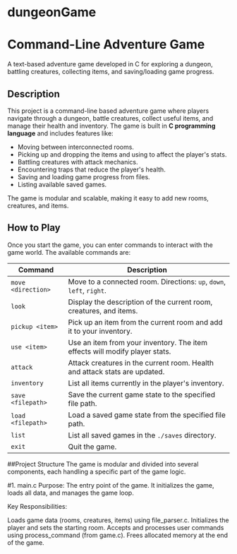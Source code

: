 # dungeonGame
# Command-Line Adventure Game
A text-based adventure game developed in C for exploring a dungeon, battling creatures, collecting items, and saving/loading game progress.
## Description
This project is a command-line based adventure game where players navigate through a dungeon, battle creatures, collect useful items, and manage their health and inventory. The game is built in **C programming language** and includes features like:
- Moving between interconnected rooms.
- Picking up and dropping the items and using to affect the player's stats.
- Battling creatures with attack mechanics.
- Encountering traps that reduce the player's health.
- Saving and loading game progress from files.
- Listing available saved games.

The game is modular and scalable, making it easy to add new rooms, creatures, and items.

## How to Play
Once you start the game, you can enter commands to interact with the game world. The available commands are:

| **Command**           | **Description**                                                                 |
|------------------------|-------------------------------------------------------------------------------|
| `move <direction>`     | Move to a connected room. Directions: `up`, `down`, `left`, `right`.          |
| `look`                 | Display the description of the current room, creatures, and items.            |
| `pickup <item>`        | Pick up an item from the current room and add it to your inventory.           |
| `use <item>`           | Use an item from your inventory. The item effects will modify player stats.   |
| `attack`               | Attack creatures in the current room. Health and attack stats are updated.    |
| `inventory`            | List all items currently in the player's inventory.                          |
| `save <filepath>`      | Save the current game state to the specified file path.                       |
| `load <filepath>`      | Load a saved game state from the specified file path.                         |
| `list`                 | List all saved games in the `./saves` directory.                              |
| `exit`                 | Quit the game.                                                                |


##Project Structure
The game is modular and divided into several components, each handling a specific part of the game logic.

#1. main.c
Purpose:
The entry point of the game. It initializes the game, loads all data, and manages the game loop.

Key Responsibilities:

Loads game data (rooms, creatures, items) using file_parser.c.
Initializes the player and sets the starting room.
Accepts and processes user commands using process_command (from game.c).
Frees allocated memory at the end of the game.


